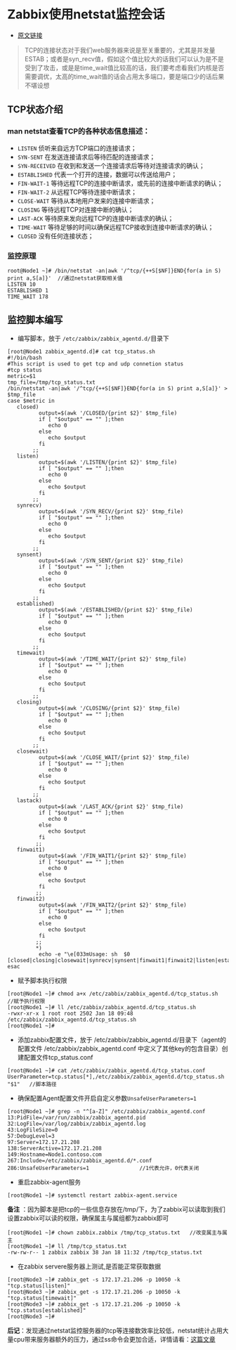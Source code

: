 # Zabbix使用netstat监控会话

* [原文链接](https://www.cnblogs.com/cloudos/p/8308946.html)

> TCP的连接状态对于我们web服务器来说是至关重要的，尤其是并发量ESTAB；或者是syn_recv值，假如这个值比较大的话我们可以认为是不是受到了攻击，或是是time_wait值比较高的话，我们要考虑看我们内核是否需要调优，太高的time_wait值的话会占用太多端口，要是端口少的话后果不堪设想

## TCP状态介绍

### man netstat查看TCP的各种状态信息描述：
 * `LISTEN`  侦听来自远方TCP端口的连接请求；
 * `SYN-SENT`  在发送连接请求后等待匹配的连接请求；
 * `SYN-RECEIVED`  在收到和发送一个连接请求后等待对连接请求的确认；
 * `ESTABLISHED`   代表一个打开的连接，数据可以传送给用户；  
 * `FIN-WAIT-1`   等待远程TCP的连接中断请求，或先前的连接中断请求的确认；
 * `FIN-WAIT-2`   从远程TCP等待连接中断请求；
 * `CLOSE-WAIT`   等待从本地用户发来的连接中断请求；
 * `CLOSING`    等待远程TCP对连接中断的确认；
 * `LAST-ACK`   等待原来发向远程TCP的连接中断请求的确认；
 * `TIME-WAIT`   等待足够的时间以确保远程TCP接收到连接中断请求的确认；
 * `CLOSED`       没有任何连接状态；

### 监控原理

```
root@Node1 ~]# /bin/netstat -an|awk '/^tcp/{++S[$NF]}END{for(a in S) print a,S[a]}'  //通过netstat获取相关值
LISTEN 10
ESTABLISHED 1
TIME_WAIT 178
```

## 监控脚本编写

* 编写脚本，放于 `/etc/zabbix/zabbix_agentd.d/`目录下

```
[root@Node1 zabbix_agentd.d]# cat tcp_status.sh
#!/bin/bash
#This script is used to get tcp and udp connetion status
#tcp status
metric=$1
tmp_file=/tmp/tcp_status.txt
/bin/netstat -an|awk '/^tcp/{++S[$NF]}END{for(a in S) print a,S[a]}' > $tmp_file
case $metric in
   closed)
          output=$(awk '/CLOSED/{print $2}' $tmp_file)
          if [ "$output" == "" ];then
             echo 0
          else
             echo $output
          fi
        ;;
   listen)
          output=$(awk '/LISTEN/{print $2}' $tmp_file)
          if [ "$output" == "" ];then
             echo 0
          else
             echo $output
          fi
        ;;
   synrecv)
          output=$(awk '/SYN_RECV/{print $2}' $tmp_file)
          if [ "$output" == "" ];then
             echo 0
          else
             echo $output
          fi
        ;;
   synsent)
          output=$(awk '/SYN_SENT/{print $2}' $tmp_file)
          if [ "$output" == "" ];then
             echo 0
          else
             echo $output
          fi
        ;;
   established)
          output=$(awk '/ESTABLISHED/{print $2}' $tmp_file)
          if [ "$output" == "" ];then
             echo 0
          else
             echo $output
          fi
        ;;
   timewait)
          output=$(awk '/TIME_WAIT/{print $2}' $tmp_file)
          if [ "$output" == "" ];then
             echo 0
          else
             echo $output
          fi
        ;;
   closing)
          output=$(awk '/CLOSING/{print $2}' $tmp_file)
          if [ "$output" == "" ];then
             echo 0
          else
             echo $output
          fi
        ;;
   closewait)
          output=$(awk '/CLOSE_WAIT/{print $2}' $tmp_file)
          if [ "$output" == "" ];then
             echo 0
          else
             echo $output
          fi
        ;;
   lastack)
          output=$(awk '/LAST_ACK/{print $2}' $tmp_file)
          if [ "$output" == "" ];then
             echo 0
          else
             echo $output
          fi
         ;;
   finwait1)
          output=$(awk '/FIN_WAIT1/{print $2}' $tmp_file)
          if [ "$output" == "" ];then
             echo 0
          else
             echo $output
          fi
         ;;
   finwait2)
          output=$(awk '/FIN_WAIT2/{print $2}' $tmp_file)
          if [ "$output" == "" ];then
             echo 0
          else
             echo $output
          fi
         ;;
         *)
          echo -e "\e[033mUsage: sh  $0 [closed|closing|closewait|synrecv|synsent|finwait1|finwait2|listen|established|lastack|timewait]\e[0m"
esac
```


* 赋予脚本执行权限

```
[root@Node1 ~]# chmod a+x /etc/zabbix/zabbix_agentd.d/tcp_status.sh   //赋予执行权限
[root@Node1 ~]# ll /etc/zabbix/zabbix_agentd.d/tcp_status.sh
-rwxr-xr-x 1 root root 2502 Jan 18 09:48 /etc/zabbix/zabbix_agentd.d/tcp_status.sh
[root@Node1 ~]#
```


* 添加zabbix配置文件，放于 /etc/zabbix/zabbix_agentd.d/目录下（agent的配置文件 /etc/zabbix/zabbix_agentd.conf 中定义了其他key的包含目录）创建配置文件tcp_status.conf


```
[root@Node1 ~]# cat /etc/zabbix/zabbix_agentd.d/tcp_status.conf
UserParameter=tcp.status[*],/etc/zabbix/zabbix_agentd.d/tcp_status.sh "$1"   //脚本路径
```

* 确保配置Agent配置文件开启自定义参数`UnsafeUserParameters=1`

```
[root@Node1 ~]# grep -n "^[a-Z]" /etc/zabbix/zabbix_agentd.conf
13:PidFile=/var/run/zabbix/zabbix_agentd.pid
32:LogFile=/var/log/zabbix/zabbix_agentd.log
43:LogFileSize=0
57:DebugLevel=3
97:Server=172.17.21.208
138:ServerActive=172.17.21.208
149:Hostname=Node1.contoso.com
267:Include=/etc/zabbix/zabbix_agentd.d/*.conf    
286:UnsafeUserParameters=1                //1代表允许，0代表关闭
```


* 重启zabbix-agent服务

```
[root@Node1 ~]# systemctl restart zabbix-agent.service
```


**备注** ：因为脚本是把tcp的一些信息存放在/tmp/下，为了zabbix可以读取到我们设置zabbix可以读的权限，确保属主与属组都为zabbix即可

```
[root@Node1 ~]# chown zabbix.zabbix /tmp/tcp_status.txt   //改变属主与属主
[root@Node1 ~]# ll /tmp/tcp_status.txt
-rw-rw-r-- 1 zabbix zabbix 38 Jan 18 11:32 /tmp/tcp_status.txt
```


* 在zabbix servere服务器上测试,是否能正常获取数据

```
[root@Node3 ~]# zabbix_get -s 172.17.21.206 -p 10050 -k "tcp.status[listen]"
[root@Node3 ~]# zabbix_get -s 172.17.21.206 -p 10050 -k "tcp.status[timewait]"
[root@Node3 ~]# zabbix_get -s 172.17.21.206 -p 10050 -k "tcp.status[established]"
[root@Node3 ~]#
```


**后记**：发现通过netstat监控服务器的tcp等连接数效率比较低，netstat统计占用大量cpu带来服务器额外的压力，通过ss命令会更加合适，详情请看：[这篇文章](/非语言类/Zabbix/Zabbix监控会话/使用ss命令监控/使用ss命令对tcp连接数和状态的监控性能优化.md)
